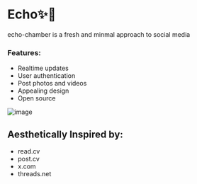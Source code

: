 # Echo✨🌱

echo-chamber is a fresh and minmal approach to social media

### Features:

- Realtime updates
- User authentication
- Post photos and videos
- Appealing design
- Open source

![image](https://github.com/Ashpara10/echo-chamber/assets/96837241/9119d064-c52f-439b-b43c-98d0e90820ed)

## Aesthetically Inspired by:

- read.cv
- post.cv
- x.com
- threads.net

